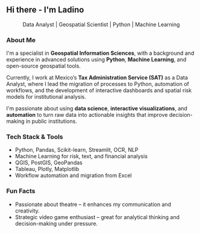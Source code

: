 ## Hi there -  I'm Ladino 

<p align="center">
  Data Analyst | Geospatial Scientist | Python | Machine Learning <br>
</p>

### About Me

I'm a specialist in **Geospatial Information Sciences**, with a background and experience in advanced solutions using **Python**, **Machine Learning**, and open-source geospatial tools.

Currently, I work at Mexico’s **Tax Administration Service (SAT)** as a Data Analyst, where I lead the migration of processes to Python, automation of workflows, and the development of interactive dashboards and spatial risk models for institutional analysis.

I'm passionate about using **data science**, **interactive visualizations**, and **automation** to turn raw data into actionable insights that improve decision-making in public institutions.


### Tech Stack & Tools

-  Python, Pandas, Scikit-learn, Streamlit, OCR, NLP
-  Machine Learning for risk, text, and financial analysis
-  QGIS, PostGIS, GeoPandas
-  Tableau, Plotly, Matplotlib
-  Workflow automation and migration from Excel

### Fun Facts

-  Passionate about theatre – it enhances my communication and creativity.
-  Strategic video game enthusiast – great for analytical thinking and decision-making under pressure.
